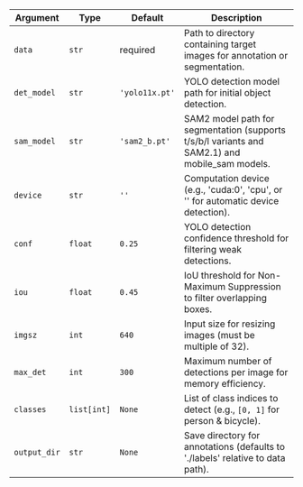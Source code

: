 | Argument     | Type        | Default        | Description                                                                                    |
| ------------ | ----------- | -------------- | ---------------------------------------------------------------------------------------------- |
| `data`       | `str`       | required       | Path to directory containing target images for annotation or segmentation.                     |
| `det_model`  | `str`       | `'yolo11x.pt'` | YOLO detection model path for initial object detection.                                        |
| `sam_model`  | `str`       | `'sam2_b.pt'`  | SAM2 model path for segmentation (supports t/s/b/l variants and SAM2.1) and mobile_sam models. |
| `device`     | `str`       | `''`           | Computation device (e.g., 'cuda:0', 'cpu', or '' for automatic device detection).              |
| `conf`       | `float`     | `0.25`         | YOLO detection confidence threshold for filtering weak detections.                             |
| `iou`        | `float`     | `0.45`         | IoU threshold for Non-Maximum Suppression to filter overlapping boxes.                         |
| `imgsz`      | `int`       | `640`          | Input size for resizing images (must be multiple of 32).                                       |
| `max_det`    | `int`       | `300`          | Maximum number of detections per image for memory efficiency.                                  |
| `classes`    | `list[int]` | `None`         | List of class indices to detect (e.g., `[0, 1]` for person & bicycle).                         |
| `output_dir` | `str`       | `None`         | Save directory for annotations (defaults to './labels' relative to data path).                 |

